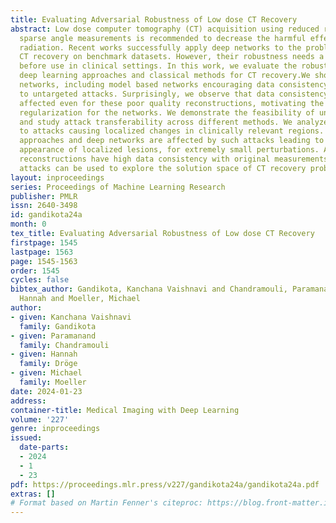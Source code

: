 ```yaml
---
title: Evaluating Adversarial Robustness of Low dose CT Recovery
abstract: Low dose computer tomography (CT) acquisition using reduced radiation or
  sparse angle measurements is recommended to decrease the harmful effects of X-ray
  radiation. Recent works successfully apply deep networks to the problem of low dose
  CT recovery on benchmark datasets. However, their robustness needs a thorough evaluation
  before use in clinical settings. In this work, we evaluate the robustness of different
  deep learning approaches and classical methods for CT recovery.We show that deep
  networks, including model based networks encouraging data consistency are more susceptible
  to untargeted attacks. Surprisingly, we observe that data consistency is not heavily
  affected even for these poor quality reconstructions, motivating the need for better
  regularization for the networks. We demonstrate the feasibility of universal attacks
  and study attack transferability across different methods. We analyze robustness
  to attacks causing localized changes in clinically relevant regions. Both classical
  approaches and deep networks are affected by such attacks leading to change in visual
  appearance of localized lesions, for extremely small perturbations. As the resulting
  reconstructions have high data consistency with original measurements, these localized
  attacks can be used to explore the solution space of CT recovery problem.
layout: inproceedings
series: Proceedings of Machine Learning Research
publisher: PMLR
issn: 2640-3498
id: gandikota24a
month: 0
tex_title: Evaluating Adversarial Robustness of Low dose CT Recovery
firstpage: 1545
lastpage: 1563
page: 1545-1563
order: 1545
cycles: false
bibtex_author: Gandikota, Kanchana Vaishnavi and Chandramouli, Paramanand and Dr\"oge,
  Hannah and Moeller, Michael
author:
- given: Kanchana Vaishnavi
  family: Gandikota
- given: Paramanand
  family: Chandramouli
- given: Hannah
  family: Dröge
- given: Michael
  family: Moeller
date: 2024-01-23
address:
container-title: Medical Imaging with Deep Learning
volume: '227'
genre: inproceedings
issued:
  date-parts:
  - 2024
  - 1
  - 23
pdf: https://proceedings.mlr.press/v227/gandikota24a/gandikota24a.pdf
extras: []
# Format based on Martin Fenner's citeproc: https://blog.front-matter.io/posts/citeproc-yaml-for-bibliographies/
---
```

